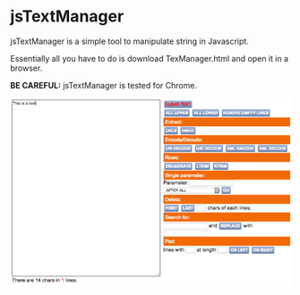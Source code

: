 # jsTextManager
jsTextManager is a simple tool to manipulate string in Javascript.

Essentially all you have to do is download TexManager.html and open it in a browser.

__BE CAREFUL:__ jsTextManager is tested for Chrome.


![image](https://github.com/gianx/jsTextManager/blob/master/Screenshot/TextManager_1.png)